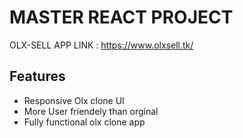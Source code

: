  # MASTER REACT PROJECT 

 OLX-SELL APP LINK : https://www.olxsell.tk/
 ## Features 
  * Responsive Olx clone UI 
  * More User friendely than orginal 
  * Fully functional olx clone app 
 

